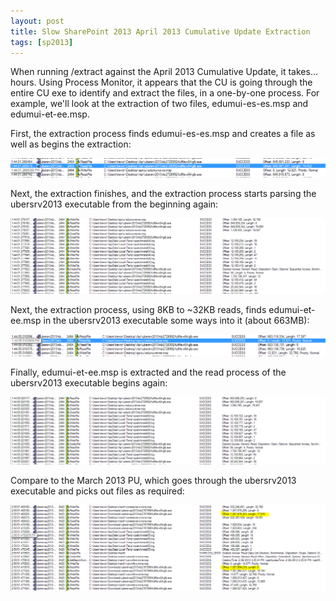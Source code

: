 ```yaml
---
layout: post
title: Slow SharePoint 2013 April 2013 Cumulative Update Extraction
tags: [sp2013]
---
```


When running /extract against the April 2013 Cumulative Update, it takes... hours.  Using Process Monitor, it appears that the CU is going through the entire CU exe to identify and extract the files, in a one-by-one process.  For example, we'll look at the extraction of two files, edumui-es-es.msp and edumui-et-ee.msp.

First, the extraction process finds edumui-es-es.msp and creates a file as well as begins the extraction:

![Apr2013Extract1](/assets/images/2013/04/Apr2013Extract1.png)

Next, the extraction finishes, and the extraction process starts parsing the ubersrv2013 executable from the beginning again:

![Apr2013Extract2](/assets/images/2013/04/Apr2013Extract2.png)

Next, the extraction process, using 8KB to ~32KB reads, finds edumui-et-ee.msp in the ubersrv2013 executable some ways into it (about 663MB):

![Apr2013Extract3](/assets/images/2013/04/Apr2013Extract3.png)

Finally, edumui-et-ee.msp is extracted and the read process of the ubersrv2013 executable begins again:

![Apr2013Extract4](/assets/images/2013/04/Apr2013Extract4.png)

Compare to the March 2013 PU, which goes through the ubersrv2013 executable and picks out files as required:

![Mar2013PUExtract](/assets/images/2013/04/Mar2013PUExtract.png)